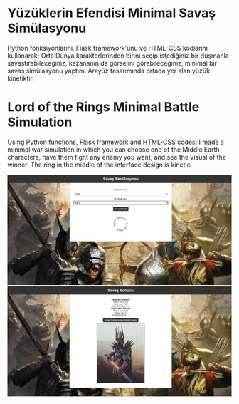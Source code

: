 # Yüzüklerin Efendisi Minimal Savaş Simülasyonu
Python fonksiyonlarını, Flask framework'ünü ve HTML-CSS kodlarını kullanarak; Orta Dünya karakterlerinden birini seçip istediğiniz bir düşmanla savaştırabileceğiniz, kazananın da görselini görebileceğiniz, minimal bir savaş simülasyonu yaptım. Arayüz tasarımında ortada yer alan yüzük kinetiktir.

# Lord of the Rings Minimal Battle Simulation
Using Python functions, Flask framework and HTML-CSS codes; I made a minimal war simulation in which you can choose one of the Middle Earth characters, have them fight any enemy you want, and see the visual of the winner. The ring in the middle of the interface design is kinetic.

<img src="images/image1.jpg">

<img src="images/image2.jpg">
